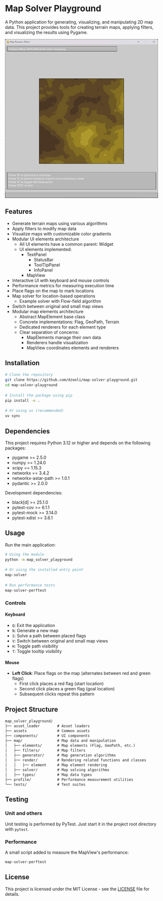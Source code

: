 # Map Solver Playground

A Python application for generating, visualizing, and manipulating 2D map data. This project provides tools for creating
terrain maps, applying filters, and visualizing the results using Pygame.

![Map Solver Playground Screenshot](screenshot.png)

## Features

- Generate terrain maps using various algorithms
- Apply filters to modify map data
- Visualize maps with customizable color gradients
- Modular UI elements architecture
    - All UI elements have a common parent: Widget
    - UI elements implemented:
        - TextPanel
            - StatusBar
            - ToolTipPanel
            - InfoPanel
        - MapView
- Interactive UI with keyboard and mouse controls
- Performance metrics for measuring execution time
- Place flags on the map to mark locations
- Map solver for location-based operations
    - Example solver with Flow-field algorithm
- Switch between original and small map views
- Modular map elements architecture
    - Abstract MapElement base class
    - Concrete implementations: Flag, GeoPath, Terrain
    - Dedicated renderers for each element type
    - Clear separation of concerns:
        - MapElements manage their own data
        - Renderers handle visualization
        - MapView coordinates elements and renderers

## Installation

```bash
# Clone the repository
git clone https://github.com/dzooli/map-solver-playground.git
cd map-solver-playground

# Install the package using pip
pip install -e .

# Or using uv (recommended)
uv sync
```

## Dependencies

This project requires Python 3.12 or higher and depends on the following packages:

- pygame >= 2.5.0
- numpy >= 1.24.0
- scipy == 1.15.3
- networkx == 3.4.2
- networkx-astar-path >= 1.0.1
- pydantic >= 2.0.0

Development dependencies:

- black[d] >= 25.1.0
- pytest-cov >= 6.1.1
- pytest-mock >= 3.14.0
- pytest-xdist >= 3.6.1

## Usage

Run the main application:

```bash
# Using the module
python -m map_solver_playground

# Or using the installed entry point
map-solver

# Run performance tests
map-solver-perftest
```

### Controls

#### Keyboard

- `Q`: Exit the application
- `N`: Generate a new map
- `S`: Solve a path between placed flags
- `V`: Switch between original and small map views
- `H`: Toggle path visibility
- `T`: Toggle tooltip visibility

#### Mouse

- **Left Click**: Place flags on the map (alternates between red and green flags)
    - First click places a red flag (start location)
    - Second click places a green flag (goal location)
    - Subsequent clicks repeat this pattern

## Project Structure

```
map_solver_playground/
├── asset_loader        # Asset loaders
├── assets              # Common assets
├── components/         # UI components
├── map/                # Map data and manipulation
│   ├── elements/       # Map elements (Flag, GeoPath, etc.)
│   ├── filters/        # Map filters
│   ├── generator/      # Map generation algorithms
│   ├── render/         # Rendering related functions and classes
│   │   ├── element     # Map element rendering
│   ├── solver/         # Map solving algorithms
│   ├── types/          # Map data types
├── profile/            # Performance measurement utilities
└── tests/              # Test suites
```

## Testing

### Unit and others

Unit testing is performed by PyTest. Just start it in the project root directory with `pytest`.

### Performance

A small script added to measure the MapView's performance:

```bash
map-solver-perftest
```

## License

This project is licensed under the MIT License - see the [LICENSE](LICENSE) file for details.
